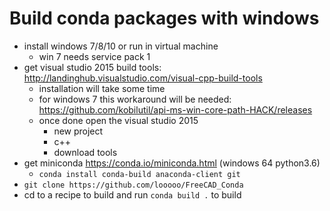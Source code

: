 # Build conda packages with windows

- install windows 7/8/10 or run in virtual machine
    - win 7 needs service pack 1
- get visual studio 2015 build tools: http://landinghub.visualstudio.com/visual-cpp-build-tools
    - installation will take some time
    - for windows 7 this workaround will be needed:
    https://github.com/kobilutil/api-ms-win-core-path-HACK/releases
    - once done open the visual studio 2015
        - new project
        - c++
        - download tools
- get miniconda https://conda.io/miniconda.html (windows 64 python3.6)
    - ```conda install conda-build anaconda-client git```
- ```git clone https://github.com/looooo/FreeCAD_Conda```
- cd to a recipe to build and run ```conda build .``` to build
